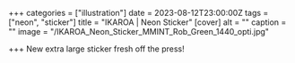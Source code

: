 +++
categories = ["illustration"]
date = 2023-08-12T23:00:00Z
tags = ["neon", "sticker"]
title = "IKAROA | Neon Sticker"
[cover]
alt = ""
caption = ""
image = "/IKAROA_Neon_Sticker_MMINT_Rob_Green_1440_opti.jpg"

+++
New extra large sticker fresh off the press!
